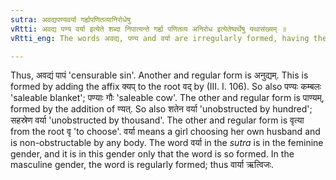 ```yaml
---
sutra: अवद्यपण्यवर्या गर्ह्यपणितव्यानिरोधेषु
vRtti: अवद्य पण्य वर्या इत्येते शब्दा निपात्यन्ते गर्ह्य पणितव्य अनिरोध इत्येतेष्वर्थेषु यथासंख्यम् ॥
vRtti_eng: The words अवद्य, पण्य and वर्या are irregularly formed, having the sense of \"condemnable\", \"saleable\" and \"unobstructable\" respectively.

---
```

Thus, अवद्यं पापं 'censurable sin'. Another and regular form is अनुद्यम्. This is formed by adding the affix क्यप् to the root वद् by (III. I. 106). So also पण्यः कम्बलः 'saleable blanket'; पण्याः गौः 'saleable cow'. The other and regular form is पाण्यम्, formed by the addition of ण्यत्. So also शतेन वर्या 'unobstructed by hundred'; सहस्रेण वर्या 'unobstructed by thousand'. The other and regular form is वृत्या from the root वृ 'to choose'. वर्या means a girl choosing her own husband and is non-obstructable by any body. The word वर्या in the _sutra_ is in the feminine gender, and it is in this gender only that the word is so formed. In the masculine gender, the word is regularly formed; thus वार्या ऋत्विजः. 